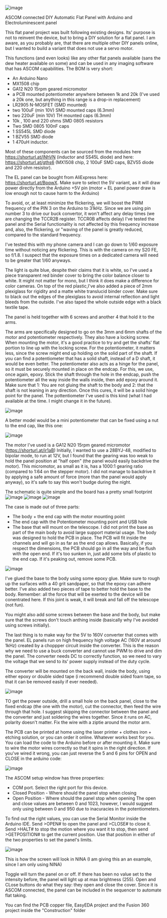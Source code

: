 ![image](https://github.com/user-attachments/assets/537c78b6-64ce-4eb9-b8a7-01ba5e4c9b47)


ASCOM connected DIY Automatic Flat Panel with Arduino and Electroluminescent panel 

This flat panel project was built following existing designs. Its' purpose is not to reinvent the device, but to bring a DIY solution for a flat panel.
I am aware, as you probably are, that there are multiple other DIY panels online, but I wanted to build a variant that does not use a servo motor. 

This functions (and even looks) like any other flat panels available (sans the dew heater available on some) and can be used in any imaging software that has ASCOM capabilities.
The BOM is very short: 
  - An Arduino Nano
  - MX1508 chip
  - GA12 N20 15rpm geared micromotor
  - a PCB mounted potentiometer anywhere between 1k and 20k (I've used a 20k one, but anything in this range is a drop-in replacement)
  - LR2905 N-MOSFET (SMD mounted)
  - two 100uF (min 10V) SMD mounted caps (6.3mm)
  - two 220uF (min 10V) TH mounted caps (6.3mm)
  - 10k , 100 and 220 ohms SMD 0805 resistors
  - Two SMD 0805 100nF caps
  - 1 SS545L SMD diode  
  - 1 BZV55 SMD diode
  - 1 470uH inductor.

Most of these components can be sourced from the modules here https://shorturl.at/lNhVN (inductor and SS45L diode) and here: https://shorturl.at/gths6 (MX1508 chip, 2 100uF SMD caps, BZV55 diode and 220 ohm resistor).


  The EL panel can be bought from AliExpress here: https://shorturl.at/BpqwX. Make sure to select the 5V variant, as it will draw power directly from the Arduino +5V pin (motor + EL panel power draw is low enough not to cause harm to the Arduino)

  To avoid, or, at least minimize the flickering, we will boost the PWM frequency of the PIN 3 on the Arduino to 31kHz. Since we are using pin number 3 to drive our buck convertor, it won't affect any delay times (we are changing the TCCR2B register. TCCR0B affects delay)
I've tested the panel and the Serial functionality is not affected by this frequency increase and, also, the flickering, or "waving of the panel is greatly reduced, compared to the standard frequency. 
  
  I've tested this with my phone camera and I can go down to 1/60 exposure time without noticing any flickering. This is with the camera on my S20 FE, so f/1.8. I suspect that the exposure times on a dedicated camera will need to be greater that 1/60 anyways.


  The light is quite blue, despite their claims that it is white, so I've used a piece transparent red binder cover to bring the color balance closer to white. It might not matter for mono, but I think it does make a difference for color cameras.
On top of the red plastic,I've also added a piece of 2mm plexiglass for rigidity and a matte white translucid binder cover.
Make sure to black out the edges of the plexiglass to avoid internal reflection and light bleeds from the outside. I've also taped the whole outside edge with a black textile tape.

The panel is held together with 6 screws and another 4 that hold it to the arms. 

The arms are specifically designed to go on the 3mm and 6mm shafts of the motor and potentiometer respectively. They also have a locking screw. When mounting the motor, it's a good practice to try and get the shafts' flat portion to line up with the locking screw.
For the potentiometer, it matters less, since the screw might end up holding on the solid part of the shaft. If you can find a potentiometer that has a solid shaft, instead of a D shaft, it would be even better. The potentiometer also acts as a hinge for the panel, so it must be securely mounted in place on the endcap.
For this, we use, once again, epoxy. Stick the shaft through the hole in the endcap, push the potentiometer all the way inside the walls inside, then add epoxy around it. Make sure that 1: You are not gluing the shaft to the body and 2: that the shaft is not leaning in any direction. 
Once this cures, it will be a solid hinge point for the panel.
The pottentiometer I've used is this kind (what I had available at the time. I might change it in the future).

![image](https://github.com/user-attachments/assets/4de30ccc-df25-472a-b501-4cfc316ada51)

A better model would be a mini potentiometer that can be fixed using a nut to the end cap, like this one:

![image](https://github.com/user-attachments/assets/72f5f74d-272d-4478-8b77-2e5b590ae62b)



The motor I've used is a GA12 N20 15rpm geared micromotor (https://shorturl.at/ir1aB) 
Initially, I wanted to use a 28BYJ-48, modified to bipolar mode, to run at 12V, but I found that the gearing was too weak to hold the panel position at "half open" (the panel would easily backdrive the motor). 
This micromotor, as small as it is, has a 1000:1 gearing ratio (compared to 1:64 on the stepper motor). I did not manage to backdrive it by applying a safe amount of force (more than the panel would apply anyway), so it's safe to say this won't budge during the night.


The schematic is quite simple and the board has a pretty small footprint 
![image](https://github.com/user-attachments/assets/290eb6ae-2977-4938-9050-784aab798a8a)
![image](https://github.com/user-attachments/assets/71d06e24-8a3e-4633-805c-6a8808d2223a)
![image](https://github.com/user-attachments/assets/07c1bc4c-0736-4f68-be47-80da9ff294c6)




The case is made out of three parts:
  - The body + the end cap with the motor mounting point
  - The end cap with the Potentiometer mounting point and USB hole
  - The base that will mount on the telescope.
I did not print the base as part of the main body to avoid large support material usage. The body was designed to hold the PCB in place. The PCB will fit inside the channels and will go in as far as the end cap allows.
Basically, if you respect the dimensions, the PCB should go in all the way and be flush with the open end. If it's too sunken in, just add some bits of plastic to the end cap. If it's peaking out, remove some PCB.

![image](https://github.com/user-attachments/assets/b7680632-d96a-433d-b673-de995c7ce923)


I've glued the base to the body using some epoxy glue. Make sure to rough up the surfaces with a 40 grit sandpaper, so that the epoxy can adhere better. I've also added two pieces of tape to better hold the base to the body. 
Remember: all the force that will be exerted to the device will be conentrated here. If this joint is weak, it will break and fall off the telescope (not fun). 

You might also add some screws between the base and the body, but make sure that the screws don't touch anthing inside (basically why I've avoided using screws initially).

The last thing is to make way for the 5V to 160V converter that comes with the panel. EL panels run on high frequency high voltage AC (160V at around 1kHz) created by a choppper circuit inside the converter. 
This is the reason why we need to use a buck converter and cannot use PWM to drive and dim the panel. The converter needs DC to correctly function, so we need to vary the voltage that we send to its' power supply instead of the duty cycle. 

The converter will be mounted on the back wall, inside the body, using either epoxy or double sided tape (i recommend double sided foam tape, so that it can be removed easily if ever needed). 

![image](https://github.com/user-attachments/assets/368728ca-31bf-482c-a3e7-16403fa747f3)

TO get the power outside, drill a small hole on the back panel, close to the fixed endcap (the one with the motor), cut the connector, then feed the wire through that hole. I suggest skipping the connector between the panel and the converter and just soldering the wires together.
Since it runs on AC, polarity doesn't matter. Fix the wire with a ziptie around the motor arm.



The PCB can be printed at home using the laser printer + clothes iron + etching solution, or you can order it online. Whatever works best for you. 
You can load the code to the Arduino before or after mounting it. 
Make sure to wire the motor wires correctly so that it spins in the right direction. If you've wired it wrong, you can just reverse the 5 and 6 pins for OPEN and CLOSE in the arduino code: 

![image](https://github.com/user-attachments/assets/3a62564d-5ec1-468b-8ab2-19a06a03e4de)



The ASCOM setup window has three properties:
  - COM port. Select the right port for this device. 
  - Closed Position - Where should the panel stop when closing
  - Open Position - Where should the panel stop when opening
The open and close values are between 0 and 1023, however, I would suggest only using between 0 and 950 due to inacuracies in the potentiometers.

To find out the right values, you can use the Serial Monitor inside the Arduino IDE.
Send >OPEN# to open the panel and >CLOSE# to close it. Send >HALT# to stop the motion where you want it to stop, then send >GETPOSITION# to get the current position. Use that position in either of the two properties to set the panel's limits. 

![image](https://github.com/user-attachments/assets/11eaeb8e-90e3-411f-a937-706cd0912002)

This is how the screen will look in NINA (I am giving this an an example, since I am only using NINA)

Toggle will turn the panel on or off. If there has been no value set to the intensity before, the panel will light up at max brightness (255).
Open and CLose buttons do what they say: they open and close the cover. 
Since it is ASCOM connected, the panel can be included in the sequencer to automate flat taking.




You can find the PCB copper file, EasyEDA project and the Fusion 360 project inside the "Construction" folder






